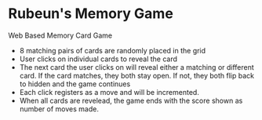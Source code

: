 # Rubeun's Memory Game
Web Based Memory Card Game
- 8 matching pairs of cards are randomly placed in the grid
- User clicks on individual cards to reveal the card
- The next card the user clicks on will reveal either a matching or different card. If the card matches, they both stay open. If not, they both flip back to hidden and the game continues
- Each click registers as a move and will be incremented. 
- When all cards are revelead, the game ends with the score shown as number of moves made.


